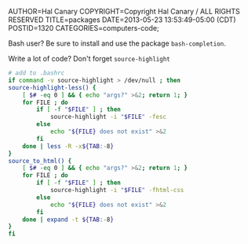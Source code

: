 AUTHOR=Hal Canary
COPYRIGHT=Copyright Hal Canary / ALL RIGHTS RESERVED
TITLE=packages
DATE=2013-05-23 13:53:49-05:00 (CDT)
POSTID=1320
CATEGORIES=computers-code;

Bash user? Be sure to install and use the package `bash-completion`.

Write a lot of code? Don't forget `source-highlight`

```sh
# add to .bashrc
if command -v source-highlight > /dev/null ; then
source-highlight-less() {
    [ $# -eq 0 ] && { echo "args?" >&2; return 1; }
    for FILE ; do
        if [ -f "$FILE" ] ; then
            source-highlight -i "$FILE" -fesc
        else
            echo "${FILE} does not exist" >&2
        fi
    done | less -R -x${TAB:-8}
}
source_to_html() {
    [ $# -eq 0 ] && { echo "args?" >&2; return 1; }
    for FILE ; do
        if [ -f "$FILE" ] ; then
            source-highlight -i "$FILE" -fhtml-css
        else
            echo "${FILE} does not exist" >&2
        fi
    done | expand -t ${TAB:-8}
}
fi
```
